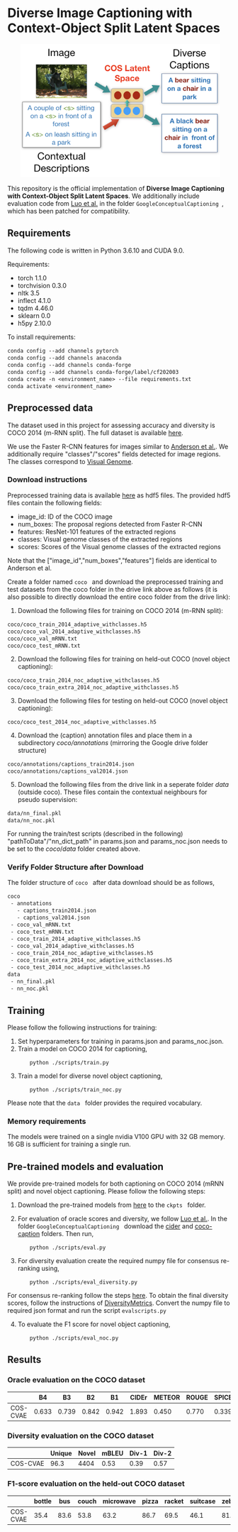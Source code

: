 # Diverse Image Captioning with Context-Object Split Latent Spaces

<p align="center">
  <img width="450" height="300" src="./assets/teaser.png" hspace="30">
</p>

This repository is the official implementation of **Diverse Image Captioning with Context-Object Split Latent Spaces**.
We additionally include evaluation code from [Luo et al.](https://github.com/ruotianluo/GoogleConceptualCaptioning) in the folder ```GoogleConceptualCaptioning ```, which has been patched for compatibility.


## Requirements
The following code is written in Python 3.6.10 and CUDA 9.0.

Requirements:
- torch 1.1.0
- torchvision 0.3.0
- nltk 3.5
- inflect 4.1.0
- tqdm 4.46.0
- sklearn 0.0
- h5py 2.10.0

To install requirements:

```setup
conda config --add channels pytorch
conda config --add channels anaconda
conda config --add channels conda-forge
conda config --add channels conda-forge/label/cf202003
conda create -n <environment_name> --file requirements.txt
conda activate <environment_name>
```

## Preprocessed data

The dataset used in this project for assessing accuracy and diversity is COCO 2014 (m-RNN split). The full dataset is available [here](http://cocodataset.org/#download).

We use the Faster R-CNN features for images similar to [Anderson et al.](https://github.com/peteanderson80/bottom-up-attention). We additionally require "classes"/"scores" fields detected for image regions. The classes correspond to [Visual Genome](https://visualgenome.org/api/v0/api_home.html).

### Download instructions

Preprocessed training data is available [here](https://drive.google.com/drive/folders/11CK4hxf2UIJQ-QawPrgZC_veE9u6z3cr?usp=sharing) as hdf5 files. The provided hdf5 files contain the following fields:
- image_id: ID of the COCO image
- num_boxes: The proposal regions detected from Faster R-CNN
- features: ResNet-101 features of the extracted regions
- classes: Visual genome classes of the extracted regions
- scores:  Scores of the Visual genome classes of the extracted regions

Note that the ["image_id","num_boxes","features"] fields are identical to Anderson et al.

Create a folder named ```coco ``` and download the preprocessed training and test datasets from the coco folder in the drive link above as follows (it is also possible to directly download the entire coco folder from the drive link):

1. Download the following files for training on COCO 2014 (m-RNN split):
```
coco/coco_train_2014_adaptive_withclasses.h5
coco/coco_val_2014_adaptive_withclasses.h5
coco/coco_val_mRNN.txt
coco/coco_test_mRNN.txt
```

2. Download the following files for training on held-out COCO (novel object captioning):
```
coco/coco_train_2014_noc_adaptive_withclasses.h5
coco/coco_train_extra_2014_noc_adaptive_withclasses.h5
```

3. Download the following files for testing on held-out COCO (novel object captioning):
```
coco/coco_test_2014_noc_adaptive_withclasses.h5
```

4. Download the (caption) annotation files and place them in a subdirectory *coco/annotations* (mirroring the Google drive folder structure)
```
coco/annotations/captions_train2014.json
coco/annotations/captions_val2014.json
```

5. Download the following files from the drive link in a seperate folder *data* (outside coco). These files contain the contextual neighbours for pseudo supervision:
```
data/nn_final.pkl
data/nn_noc.pkl
```

For running the train/test scripts (described in the following) "pathToData"/"nn_dict_path" in params.json and params_noc.json needs to be set to the *coco*/*data* folder created above.

### Verify Folder Structure after Download
The folder structure of ```coco ``` after data download should be as follows,
```
coco
 - annotations
   - captions_train2014.json
   - captions_val2014.json
 - coco_val_mRNN.txt
 - coco_test_mRNN.txt
 - coco_train_2014_adaptive_withclasses.h5
 - coco_val_2014_adaptive_withclasses.h5
 - coco_train_2014_noc_adaptive_withclasses.h5
 - coco_train_extra_2014_noc_adaptive_withclasses.h5
 - coco_test_2014_noc_adaptive_withclasses.h5
data
 - nn_final.pkl
 - nn_noc.pkl
 ```


## Training
Please follow the following instructions for training:
1. Set hyperparameters for training in params.json and params_noc.json.
2. Train a model on COCO 2014 for captioning,
 ```
		python ./scripts/train.py
 ```
3. Train a model for diverse novel object captioning,
 ```
		python ./scripts/train_noc.py
 ```

Please note that the  ```data ``` folder provides the required vocabulary.

### Memory requirements
The models were trained on a single nvidia V100 GPU with 32 GB memory. 16 GB is sufficient for training a single run.

## Pre-trained models and evaluation
We provide pre-trained models for both captioning on COCO 2014 (mRNN split) and novel object captioning. Please follow the following steps:

1. Download the pre-trained models from [here](https://drive.google.com/drive/folders/1rASJIDyD3XaF7_PGifWf3612Br-L7ezw?usp=sharing) to the  ```ckpts ``` folder.

2. For evaluation of oracle scores and diversity, we follow [Luo et al.](https://github.com/ruotianluo/GoogleConceptualCaptioning). In the folder  ```GoogleConceptualCaptioning ``` download the [cider](https://github.com/ruotianluo/cider) and [coco-caption](https://github.com/ruotianluo/coco-caption) folders. Then run,
 ```
		python ./scripts/eval.py
 ```

3. For diversity evaluation create the required numpy file for consensus re-ranking using,
 ```
		python ./scripts/eval_diversity.py
 ```
For consensus re-ranking follow the steps [here](https://github.com/mjhucla/mRNN-CR). To obtain the final diversity scores, follow the instructions of [DiversityMetrics](https://github.com/qingzwang/DiversityMetrics). Convert the numpy file to required json format and run the script  ```evalscripts.py ```


4. To evaluate the F1 score for novel object captioning,
 ```
		python ./scripts/eval_noc.py
 ```

## Results

### Oracle evaluation on the COCO dataset

|          |   B4 	|   B3   |   B2   |   B1   |  CIDEr | METEOR | ROUGE | SPICE |
| -------- | ------ | ------ | ------ | ------ | ------ | ------ | ------|------ |
| COS-CVAE | 0.633  | 0.739  | 0.842  | 0.942  | 1.893  | 0.450  | 0.770 | 0.339 |


### Diversity evaluation on the COCO dataset

|          | Unique |  Novel |  mBLEU |  Div-1 |  Div-2 |
| -------- | ------ | ------ | ------ | ------ | ------ |
| COS-CVAE |  96.3  |  4404  |  0.53  |  0.39  |  0.57  |



### F1-score evaluation on the held-out COCO dataset
|          | bottle |  bus   |  couch | microwave | pizza  | racket | suitcase | zebra | average |
| -------- | ------ | ------ | ------ | --------- | ------ | ------ |  ------  | ------| ------  |
| COS-CVAE |  35.4  |  83.6  |  53.8  |   63.2    |  86.7  |  69.5  |   46.1   |  81.7 |   65.0  |